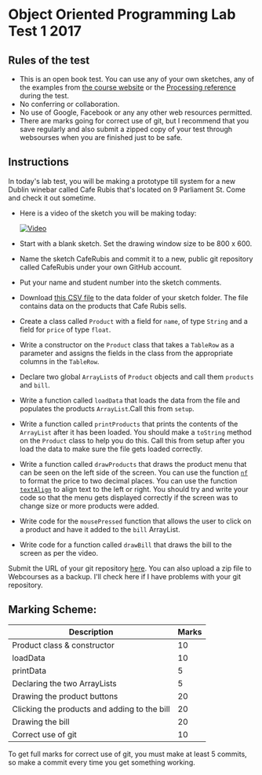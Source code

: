 # Object Oriented Programming Lab Test 1 2017

## Rules of the test
- This is an open book test. You can use any of your own sketches, any of the examples from [the course website](https://github.com/skooter500/OOP-2017-2018) or the [Processing reference](https://processing.org/reference/) during the test.
- No conferring or collaboration.
- No use of Google, Facebook or any any other web resources permitted.
- There are marks going for correct use of git, but I recommend that you save regularly and also submit a zipped copy of your test through websourses when you are finished just to be safe.

## Instructions

In today's lab test, you will be making a prototype till system for a new Dublin winebar called Cafe Rubis that's located on 9 Parliament St. Come and check it out sometime.

- Here is a video of the sketch you will be making today:

  [![Video](http://img.youtube.com/vi/vT8zZTmGnAU/0.jpg)](http://www.youtube.com/watch?v=vT8zZTmGnAU)

- Start with a blank sketch. Set the drawing window size to be 800 x 600.
- Name the sketch CafeRubis and commit it to a new, public git repository called CafeRubis under your own GitHub account.
- Put your name and student number into the sketch comments.
- Download [this CSV file](https://raw.githubusercontent.com/skooter500/OOP_Labtest1_2017_Starter/master/cafe.csv?token=ABs707vNjWJXV5-NZWhvB9QP01xmz4e_ks5aEt06wA%3D%3D) to the data folder of your sketch folder. The file contains data on the products that Cafe Rubis sells.
- Create a class called ```Product``` with a field for ```name```, of type ```String``` and a field for ```price``` of type ```float```.
- Write a constructor on the ```Product``` class that takes a ```TableRow``` as a parameter and assigns the fields in the class from the appropriate columns in the ```TableRow```. 
- Declare two global ```ArrayList```s of ```Product``` objects and call them ```products``` and ```bill```.
- Write a function called ```loadData``` that loads the data from the file and populates the products ```ArrayList```.Call this from ```setup```.
- Write a function called ```printProducts``` that prints the contents of the ```ArrayList``` after it has been loaded. You should make a ```toString``` method on the ```Product``` class to help you do this. Call this from setup after you load the data to make sure the file gets loaded correctly.
- Write a function called ```drawProducts``` that draws the product menu that can be seen on the left side of the screen. You can use the function [```nf```]() to format the price to two decimal places. You can use the function [```textAlign```]() to align text to the left or right. You should try and write your code so that the menu gets displayed correctly if the screen was to change size or more products were added.
- Write code for the ```mousePressed``` function that allows the user to click on a product and have it added to the ```bill``` ArrayList.
- Write code for a function called ```drawBill``` that draws the bill to the screen as per the video. 

Submit the URL of your git repository [here](https://docs.google.com/forms/d/e/1FAIpQLScZev4_Rlk43RelrMRNHAYPfHAS8gmkKgNn3SnjoRUjxNDodA/viewform). You can also upload a zip file to Webcourses as a backup. I'll check here if I have problems with your git repository.

## Marking Scheme:

  | Description | Marks |
  |-------------|-------|
  | Product class & constructor |   10   |
  | loadData |  10     |
  | printData |  5    |
  | Declaring the two ArrayLists |  5    |
  | Drawing the product buttons | 20  |
  | Clicking the products and adding to the bill | 20 |
  | Drawing the bill | 20 |
  | Correct use of git | 10 |

  To get full marks for correct use of git, you must make at least 5 commits, so make a commit every time you get something working.
